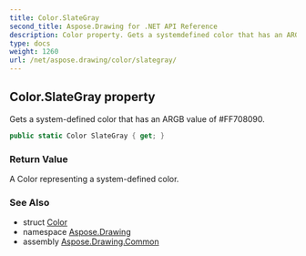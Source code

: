 ```yaml
---
title: Color.SlateGray
second_title: Aspose.Drawing for .NET API Reference
description: Color property. Gets a systemdefined color that has an ARGB value of FF708090
type: docs
weight: 1260
url: /net/aspose.drawing/color/slategray/
---
```

## Color.SlateGray property

Gets a system-defined color that has an ARGB value of #FF708090.

```csharp
public static Color SlateGray { get; }
```

### Return Value

A Color representing a system-defined color.

### See Also

* struct [Color](../)
* namespace [Aspose.Drawing](../../color/)
* assembly [Aspose.Drawing.Common](../../../)


